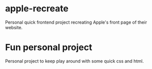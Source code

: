 # apple-recreate
Personal quick frontend project recreating Apple's front page of their website.

# Fun personal project
Personal project to keep play around with some quick css and html.

